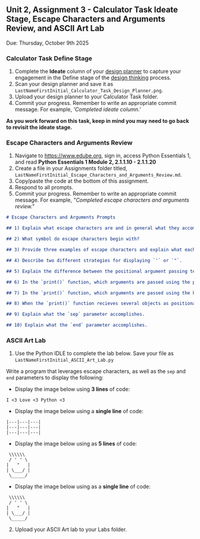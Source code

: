 ## Unit 2, Assignment 3 - Calculator Task Ideate Stage, Escape Characters and Arguments Review, and ASCII Art Lab
Due: Thursday, October 9th 2025

### Calculator Task Define Stage
1. Complete the **Ideate** column of your [design planner](https://github.com/MrJSwotinsky/Python_2025_2026/blob/main/Resources/Design%20Planner.pdf) to capture your engagement in the Define stage of the [design thinking](https://github.com/MrJSwotinsky/Python_2025_2026/blob/main/Resources/Design%20Thinking.pdf) process.<br>
2. Scan your design planner and save it as `LastNameFirstInitial_Calculator_Task_Design_Planner.png`.
3. Upload your design planner to your Calculator Task folder.
4. Commit your progress.  Remember to write an appropriate commit message.  For example, *'Completed ideate column.'*

**As you work forward on this task, keep in mind you may need to go back to revisit the ideate stage.**

### Escape Characters and Arguments Review

1. Navigate to https://www.edube.org, sign in, access Python Essentials 1, and read **Python Essentials 1 Module 2, 2.1.1.10  - 2.1.1.20** 
2. Create a file in your Assignments folder titled, `LastNameFirstInitial_Escape_Characters_and_Arguments_Review.md`.
3. Copy/paste the code at the bottom of this assignment.
4. Respond to all prompts.
5. Commit your progress.  Remember to write an appropriate commit message.  For example, *"Completed escape characters and arguments review."*

```markdown
# Escape Characters and Arguments Prompts

## 1) Explain what escape characters are and in general what they accomplish.

## 2) What symbol do escape characters begin with?

## 3) Provide three examples of escape characters and explain what each accomplishes.

## 4) Describe two different strategies for displaying `'` or `"`.

## 5) Explain the difference between the positional argument passing technique and the keyword argument passing technique.

## 6) In the `print()` function, which arguments are passed using the positional technique?

## 7) In the `print()` function, which arguments are passed using the keyword technique?

## 8) When the `print()` function recieves several objects as positional arguments, how does it respond?

## 9) Explain what the `sep` parameter accomplishes.

## 10) Explain what the `end` parameter accomplishes.
```

### ASCII Art Lab

1. Use the Python IDLE to complete the lab below.  Save your file as `LastNameFirstInitial_ASCII_Art_Lab.py`
   
Write a program that leverages escape characters, as well as the `sep` and `end` parameters to display the following:

* Display the image below using **3 lines** of code:
```
I <3 Love <3 Python <3
```

* Display the image below using a **single line** of code:
```
|---|---|---|
|---|---|---|
|---|---|---|   
```

* Display the image below using as **5 lines** of code:
```
 \\\\\\
 / ' ' \
|   "   |
| \___/ |
 \_____/
```

* Display the image below using as a **single line** of code:
```
 \\\\\\
 / ' ' \
|   "   |
| \___/ |
 \_____/
```
   
2. Upload your ASCII Art lab to your Labs folder.

